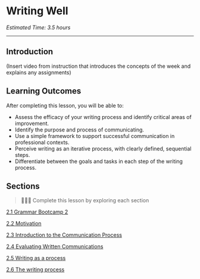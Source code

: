 # Writing Well
*Estimated Time: 3.5 hours*

---
## Introduction
(Insert video from instruction that introduces the concepts of the week and explains any assignments)


## Learning Outcomes

After completing this lesson, you will be able to:
- Assess the efficacy of your writing process and identify critical areas of improvement.
- Identify the purpose and process of communicating.
- Use a simple framework to support successful communication in professional contexts.
- Perceive writing as an iterative process, with clearly defined, sequential steps.
- Differentiate between the goals and tasks in each step of the writing process.

## Sections

> 👩🏿‍🏫 Complete this lesson by exploring each section

[2.1 Grammar Bootcamp 2](/communicating-for-success/writing-well/grammar-bootcamp-2.md)

[2.2 Motivation](/communicating-for-success/writing-well/motivation.md)

[2.3 Introduction to the Communication Process](/communicating-for-success/introduction-to-the-communication-process.md)

[2.4 Evaluating Written Communications](/communicating-for-success/writing-well/evaluating-written-communications.md)

[2.5 Writing as a process](/communicating-for-success/writing-well/writing-as-a-process.md)

[2.6 The writing process](/communicating-for-success/writing-well/the-writing-process.md)
